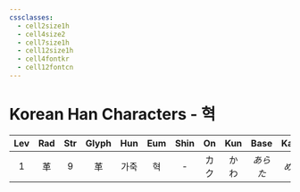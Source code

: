 ```yaml
---
cssclasses:
  - cell2size1h
  - cell4size2
  - cell7size1h
  - cell12size1h
  - cell4fontkr
  - cell12fontcn
---
```


# Korean Han Characters - 혁

| Lev | Rad | Str | Glyph | Hun | Eum | Shin | On  | Kun | Base  | Kana | Simp | Man |  Can  | Viet |
| :-: | :-: | :-: | :---: | :-: | :-: | :--: | :-: | :-: | :---: | :--: | :--: | :-: | :---: | :--: |
|  1  |  革  |  9  |   革   | 가죽  |  혁  |  -   | カク  | かわ  | *あらた* | *める* |  -   | gé  | gaak3 | cách |
